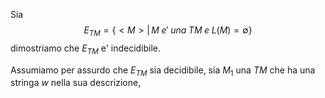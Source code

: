 Sia 
$$E_{TM}=\{<M>|\,M\;e'\;una\;TM\;e\;L(M)=\emptyset\}$$
dimostriamo che $E_{TM}$ e' indecidibile.

Assumiamo per assurdo che $E_{TM}$ sia decidibile, sia $M_1$ una *TM* che ha una stringa $w$ nella sua descrizione, 